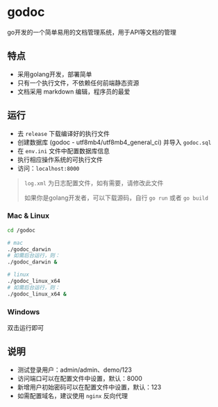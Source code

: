 # godoc

go开发的一个简单易用的文档管理系统，用于API等文档的管理

## 特点

* 采用golang开发，部署简单
* 只有一个执行文件，不依赖任何前端静态资源
* 文档采用 markdown 编辑，程序员的最爱

## 运行

* 去 `release` 下载编译好的执行文件
* 创建数据库 (godoc - utf8mb4/utf8mb4_general_ci) 并导入 `godoc.sql`
* 在 `env.ini` 文件中配置数据库信息
* 执行相应操作系统的可执行文件
* 访问：`localhost:8000`

> `log.xml` 为日志配置文件，如有需要，请修改此文件
>
> 如果你是golang开发者，可以下载源码，自行 `go run` 或者 `go build`

### Mac & Linux

```sh
cd /godoc

# mac
./godoc_darwin
# 如需后台运行，则：
./godoc_darwin &

# linux
./godoc_linux_x64
# 如需后台运行，则：
./godoc_linux_x64 &
```

### Windows

双击运行即可

## 说明

* 测试登录用户：admin/admin、demo/123
* 访问端口可以在配置文件中设置，默认：8000
* 新增用户初始密码可以在配置文件中设置，默认：123
* 如需配置域名，建议使用 `nginx` 反向代理
